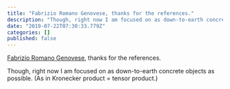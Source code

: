 ```yaml
---
title: "Fabrizio Romano Genovese, thanks for the references."
description: "Though, right now I am focused on as down-to-earth concrete objects as possible. (As in Kronecker product = tensor product.)"
date: "2019-07-22T07:30:33.779Z"
categories: []
published: false
---
```


[Fabrizio Romano Genovese](https://medium.com/u/738685c5aba7), thanks for the references.

Though, right now I am focused on as down-to-earth concrete objects as possible. (As in Kronecker product = tensor product.)

